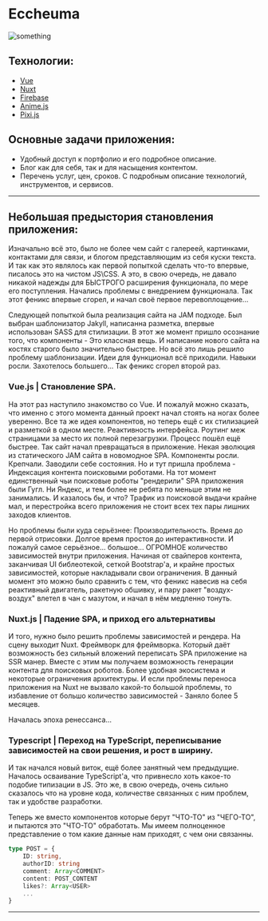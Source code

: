 # Eccheuma

![something](https://firebasestorage.googleapis.com/v0/b/escapefrommordorland.appspot.com/o/GitHub%20Badge.png?alt=media&token=81247cc7-6f72-4f6c-9243-af32cdbdd52a)

[pixi-logo]: https://avatars.githubusercontent.com/u/5406849?s=100&v=4
[vue-logo]: https://avatars.githubusercontent.com/u/6128107?s=100&v=4
[firebase-logo]: https://avatars.githubusercontent.com/u/1335026?s=100&v=4
[nuxt-logo]: https://avatars.githubusercontent.com/u/23360933?s=100&v=4

## Технологии:

* [Vue](https://github.com/vuejs/vue)
* [Nuxt](https://github.com/nuxt)
* [Firebase](https://github.com/firebase/)
* [Anime.js](https://github.com/juliangarnier/anime)
* [Pixi.js](https://github.com/pixijs)

## Основные задачи приложения:
* Удобный доступ к портфолио и его подробное описание.
* Блог как для себя, так и для насыщения контентом.
* Перечень услуг, цен, сроков. С подробным описание технологий, инструментов, и сервисов.

---

## Небольшая предыстория становления приложения:
Изначально всё это, было не более чем сайт с галереей, картинками, контактами для связи, и блогом представляющим из себя куски текста. 
И так как это являлось как первой попыткой сделать что-то впервые, писалось это на чистом JS\CSS. А это, в свою очередь, не давало никакой надежды для БЫСТРОГО расширения функционала, по мере его поступления. Начались проблемы с внедрением функционала. Так этот феникс впервые сгорел, и начал своё первое перевоплощение...

Следующей попыткой была реализация сайта на JAM подходе. Был выбран шаблонизатор Jakyll, написанна разметка, впервые использован SASS для стилизации.
В этот же момент пришло осознание того, что компоненты - Это классная вещь. И написание нового сайта на костях старого было значительно быстрее. Но всё это лишь решило проблему шаблонизации. Идеи для функционал всё приходили. Навыки росли. Захотелось большего... Так феникс сгорел второй раз.

### Vue.js | Становление SPA.
На этот раз наступило знакомство со Vue. И пожалуй можно сказать, что именно с этого момента данный проект начал стоять на ногах более уверенно. Все та же идея компонентов, но теперь ещё с их стилизацией и разметкой в одном месте. Реактивность интерфейса. Роутинг меж страницами за место их полной перезагрузки. Процесс пошёл ещё быстрее. Так сайт начал превращаться в приложение. Некая эволюция из статического JAM сайта в новомодное SPA. Компоненты росли. Крепчали. Заводили себе состояния. Но и тут пришла проблема - Индексация контента поисковыми роботами. На тот момент единственный чьи поисковые роботы "рендерили" SPA приложения были Гугл. Ни Яндекс, и тем более не ребята по меньше этим не занимались. И казалось бы, и что? Трафик из поисковой выдачи крайне мал, и перестройка всего приложения не стоит всех тех пары лишних заходов клиентов. 

Но проблемы были куда серьёзнее: Производительность. Время до первой отрисовки. Долгое время простоя до интерактивности. И пожалуй самое серьёзное... большое... ОГРОМНОЕ количество зависимостей внутри приложения. Начиная от свайперов контента, заканчивая UI библеотекой, сеткой Bootstrap'а, и крайне простых зависимостей, которые накладывали свои ограничения. В данный момент это можно было сравнить с тем, что феникс навесив на себя реактивный двигатель, ракетную обшивку, и пару ракет "воздух-воздух" влетел в чан с мазутом, и начал в нём медленно тонуть.

### Nuxt.js | Падение SPA, и приход его альтернативы
И того, нужно было решить проблемы зависимостей и рендера. На сцену выходит Nuxt. Фреймворк для фреймворка. Который даёт возможность без сильный вложений переписать SPA приложение на SSR манер. Вместе с этим мы получаем возможность генерации контента для поисковых роботов. Более удобная экосистема и некоторые ограничения архитектуры. И если проблемы переноса приложения на Nuxt не вызвало какой-то большой проблемы, то избавление от большо количество зависимостей - Заняло более 5 месяцев.

Началась эпоха ренессанса...

### Typescript | Переход на TypeScript, переписывание зависимостей на свои решения, и рост в ширину. 
И так начался новый виток, ещё более занятный чем предыдущие. Началось осваивание TypeScript'а, что привнесло хоть какое-то подобие типизации в JS. Это же, в свою очередь, очень сильно сказалось что на уровне кода, количестве связанных с ним проблем, так и удобстве разработки.

Теперь же вместо компонентов которые берут "ЧТО-ТО" из "ЧЕГО-ТО", и пытаются это "ЧТО-ТО" обработать. Мы имеем полноценное представление о том какие данные нам приходят, с чем они связанны. 
```typescript
type POST = {
	ID: string,
	authorID: string
	comment: Array<COMMENT>
	content: POST_CONTENT
	likes?: Array<USER>
	...
}
```

---
